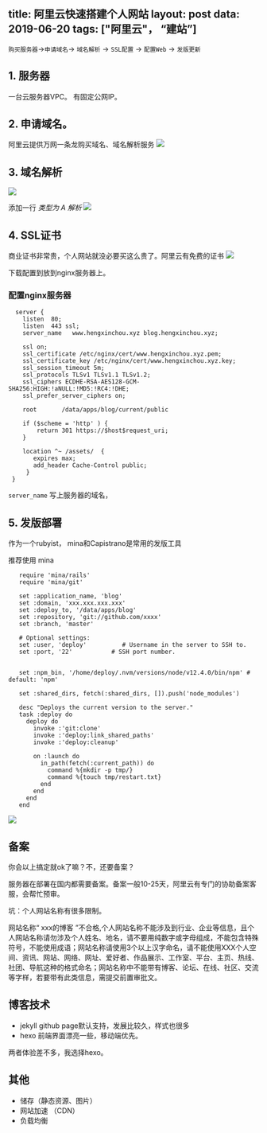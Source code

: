 title: 阿里云快速搭建个人网站 
layout: post
data: 2019-06-20
tags: ["阿里云"， “建站”]
---



`购买服务器`->`申请域名`-> `域名解析` -> `SSL配置` -> `配置Web` -> `发版更新`  


## 1. 服务器
   一台云服务器VPC。
   有固定公网IP。
   
   
## 2. 申请域名。
阿里云提供万网一条龙购买域名、域名解析服务
![](https://hengxinchou.oss-cn-shenzhen.aliyuncs.com/images/Snip20190704_84.png)

## 3. 域名解析
 ![](https://hengxinchou.oss-cn-shenzhen.aliyuncs.com/images/Snip20190704_86.png)
 
 添加一行 *类型为 A 解析*
   ![](https://hengxinchou.oss-cn-shenzhen.aliyuncs.com/images/Snip20190704_87.png)
   
## 4. SSL证书
  商业证书非常贵，个人网站就没必要买这么贵了。阿里云有免费的证书
  ![](https://hengxinchou.oss-cn-shenzhen.aliyuncs.com/images/Snip20190704_89.png)
   
   下载配置到放到nginx服务器上。
 
   
### 配置nginx服务器
  
   ```
     server {
       listen  80;
       listen  443 ssl;
       server_name   www.hengxinchou.xyz blog.hengxinchou.xyz;

       ssl on;
       ssl_certificate /etc/nginx/cert/www.hengxinchou.xyz.pem;
       ssl_certificate_key /etc/nginx/cert/www.hengxinchou.xyz.key;
       ssl_session_timeout 5m;
       ssl_protocols TLSv1 TLSv1.1 TLSv1.2;
       ssl_ciphers ECDHE-RSA-AES128-GCM-SHA256:HIGH:!aNULL:!MD5:!RC4:!DHE;
       ssl_prefer_server_ciphers on;
       
       root       /data/apps/blog/current/public
       
       if ($scheme = 'http' ) {
           return 301 https://$host$request_uri;
       }
       
       location ^~ /assets/  {
          expires max;
          add_header Cache-Control public;
        }
    }   
   ```
    
   `server_name` 写上服务器的域名，
 

## 5. 发版部署
   作为一个rubyist， mina和Capistrano是常用的发版工具
   
   推荐使用 mina
   
   ```
      require 'mina/rails'
      require 'mina/git'

      set :application_name, 'blog'
      set :domain, 'xxx.xxx.xxx.xxx'
      set :deploy_to, '/data/apps/blog'
      set :repository, 'git://github.com/xxxx'
      set :branch, 'master'

      # Optional settings:
      set :user, 'deploy'          # Username in the server to SSH to.
      set :port, '22'           # SSH port number.
        
       
      set :npm_bin, '/home/deploy/.nvm/versions/node/v12.4.0/bin/npm' # default: 'npm'

      set :shared_dirs, fetch(:shared_dirs, []).push('node_modules')

      desc "Deploys the current version to the server."
      task :deploy do
        deploy do
          invoke :'git:clone'
          invoke :'deploy:link_shared_paths'
          invoke :'deploy:cleanup'

          on :launch do
            in_path(fetch(:current_path)) do
              command %{mkdir -p tmp/}
              command %{touch tmp/restart.txt}
            end
          end
        end
      end
   ```
   
   ![](https://hengxinchou.oss-cn-shenzhen.aliyuncs.com/images/Snip20190704_90.png)
   
   
  ### 
 
 ## 备案
   你会以上搞定就ok了嘛？不，还要备案？
   
   服务器在部署在国内都需要备案。备案一般10-25天，阿里云有专门的协助备案客服，会帮忙预审。
   
   坑：个人网站名称有很多限制。
    
   网站名称“ xxx的博客 ”不合格,个人网站名称不能涉及到行业、企业等信息，且个人网站名称请勿涉及个人姓名、地名，请不要用纯数字或字母组成，不能包含特殊符号，不能使用成语；网站名称请使用3个以上汉字命名，请不能使用XXX个人空间、资讯、网站、网络、网址、爱好者、作品展示、工作室、平台、主页、热线、社团、导航这种的格式命名；网站名称中不能带有博客、论坛、在线、社区、交流等字样，若要带有此类信息，需提交前置审批文。
   
   
## 博客技术
   * jekyll
     github page默认支持，发展比较久，样式也很多
   * hexo
     前端界面漂亮一些，移动端优先。
     
   两者体验差不多，我选择hexo。  
   
 
## 其他
   * 储存（静态资源、图片）
   * 网站加速 （CDN）
   * 负载均衡   
   
  
  
  
    
